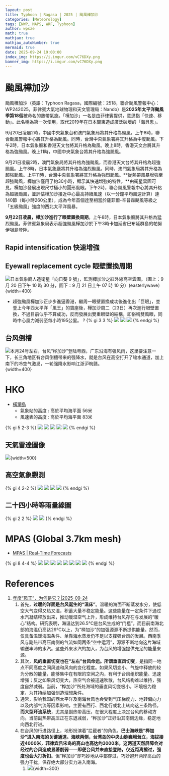 ```yaml
---
layout: post
title: Typhoon | Ragasa | 2025 | 颱風樺加沙
categories: [Meteorology]
tags: [NWP, MAPS, WRF, Typhoon]
author: wpsze
math: true
mathjax: true
mathjax_autoNumber: true
mermaid: true
date: 2025-09-24 19:00:00
index_img: https://i.imgur.com/vC76DXy.png
banner_img: https://i.imgur.com/vC76DXy.png
---
```


# 颱風樺加沙

颱風樺加沙（英語：Typhoon Ragasa，國際編號：2518，聯合颱風警報中心：WP242025，菲律賓大氣地球物理和天文管理局：Nando）是**2025年太平洋颱風季第18個**被命名的熱帶氣旋。「樺加沙」一名是由菲律賓提供，意思指「快速、移動」。此名稱為第一次使用，取代2019年在日本關東造成廣泛破壞的「海貝思」。

9月20日凌晨2時，中國中央氣象台和澳門氣象局將其升格為颱風。上午8時，聯合颱風警報中心將其升格為颱風。同時，台灣中央氣象署將其升格為中度颱風。下午2時，日本氣象廳和香港天文台將其升格為颱風。晚上8時，香港天文台將其升格為強颱風。晚上11時，中國中央氣象台將其升格為強颱風。

9月21日凌晨2時，澳門氣象局將其升格為強颱風，而香港天文台將其升格為超強颱風。上午8時，日本氣象廳將其升格為強烈颱風。同時，澳門氣象局將其升格為超強颱風。上午11時，台灣中央氣象署將其升格為強烈颱風。**從熱帶風暴增強至超強颱風，樺加沙僅用了約30小時，顯示其快速增強的特性。**由衞星雲圖可見，樺加沙發展出現尺寸極小的圓形風眼。下午2時，聯合颱風警報中心將其升格為超級颱風，並評估樺加沙接近中心最高持續風速（以一分鐘平均風速計算）達140節（每小時260公里），成為今年首個逹至相當於薩菲爾-辛普森颶風等級之「五級颱風」強度的西北太平洋風暴。

**9月22日凌晨，樺加沙進行了眼壁置換周期**。上午8時，日本氣象廳將其升格為猛烈颱風。菲律賓氣象局表示超強颱風樺加沙於下午3時卡加延省巴布延群島的帕努伊坦島登陸。

## Rapid intensification 快速增強

## Eyewall replacement cycle 眼壁置換周期

![日本氣象廳人造衛星「向日葵 9 號」，監測樺加沙之紅外線高空雲圖。（圖上：9 月 20 日下午 10 時 30 分，圖下：9 月 21 日上午 07 時 10 分）(easterlywave）](https://i.imgur.com/5QJDwr2.png){width=400}

- 超強颱風樺加沙正步步進逼香港，繼周一眼壁置換成功後進化出「巨眼」，並登上今年西太平洋「風王」的寶座後，樺加沙周二（23日）再次進行眼壁置換，不過目前似乎不算成功，反而發展出雙重眼壁的結構，即俗稱雙風眼，同時中心風力減弱至每小時195公里。 ?
{% gi 3 3 %}
![](https://i.imgur.com/C19eUIr.png)
![](https://i.imgur.com/e816Am5.png)
![](https://i.imgur.com/QOWjJlM.png)
{% endgi %}

## 台风倒槽

![本月24号左右，台风“桦加沙”登陆粤西，广东沿海有强风雨，这里要注意一下，长三角地区有台风倒槽带来的强降水，就是台风在高空打开了输水通道，加上南下的冷空气激发，一轮强降水影响江浙沪皖赣。](https://i.imgur.com/jX4Mucm.png){width=400}

# HKO

- [橫瀾島](https://www.hko.gov.hk/tc/wxinfo/ts/display_graph.htm?wgl&menu=otherwxi&rwx&addbar)
  - 氣象站的高度 : 高於平均海平面 56米
  - 風速表的高度 : 高於平均海平面 83米

{% gi 5 2-3 %}
![](https://i.imgur.com/KO82Te2.png)
![](https://i.imgur.com/wDGBV1A.png)
![](https://i.imgur.com/BDBpM40.png)
![](https://i.imgur.com/3ylTlWn.png)
![](https://i.imgur.com/STZ74sf.png)
{% endgi %}

## 天氣雷達圖像

![](https://i.imgur.com/7chIACN.gifv){width=500}

## 高空氣象觀測

{% gi 4 2-2 %}
![](https://i.imgur.com/hbhEEyV.png)
![](https://i.imgur.com/NKOqyZM.png)
![](https://i.imgur.com/oa9EgaE.png)
![](https://i.imgur.com/OvuZEtM.png)
{% endgi %}

## 二十四小時等雨量線圖

{% gi 2 2 %}
![](https://i.imgur.com/KjVs0L3.png)
![](https://i.imgur.com/TFS5zOQ.png)
{% endgi %}

# MPAS (Global 3.7km mesh)

- [MPAS | Real-Time Forecasts](https://waipangsze.github.io/2025/09/09/MPAS-Real-Time-Forecasts/)

{% gi 8 4-4 %}
![](https://i.imgur.com/MfflR6W.png)
![](https://i.imgur.com/DDaqDlb.png)
![](https://i.imgur.com/amsfRYI.png)
![](https://i.imgur.com/u0B0RI9.png)
![](https://i.imgur.com/kyxkEnP.png)
![](https://i.imgur.com/NNsWC0D.png)
![](https://i.imgur.com/U8Jg7g7.png)
![](https://i.imgur.com/BqgMMz1.png)
{% endgi %}

# References

1. [年度“风王”，为何是它？|2025-09-24](https://mp.weixin.qq.com/s/_crEu2o6Ea7X2WWK1f3gxQ)
   1. 首先，**过暖的洋面是台风诞生的“温床”**。温暖的海面不断蒸发水分，使低空大气变得又热又湿，积蓄大量不稳定能量。这些能量在一定条件下通过水汽凝结释放出来，推动暖湿空气上升，形成维持台风存在与发展的“暖心”结构。研究表明，海温达到26.5℃是台风生成的“门槛”。而目前南海北部的海温仍高达29℃以上，为“桦加沙”的加强源源不断提供能量。然而，仅具备温暖海温条件、单靠海水蒸发仍不足以支撑强台风的发展。西南季风与副热带高压南侧的气流如同两条“空中运河”，源源不断地向这片海域输送丰沛的水汽。这些外来水汽的加入，为台风的增强提供充足的能量来源。
   2. 其次，**风的垂直切变也在“左右”台风命运。所谓垂直风切变**，是指同一地点不同高度之间风速和风向的变化程度。如果风切变小，气旋中释放的较为分散的能量，能够集中在有限的空间之内，有利于台风组织能量、迅速增强；反之如果风切变大，热空气会被迅速吹散，台风结构难以维持，强度自然减弱。当前，“桦加沙”所处海域的垂直风切变极小，环境极为稳定，为其持续加强创造理想条件。
   3. 通常，影响我国的西太平洋及南海台风也会受到气压梯度力、地转偏向力以及内部气流等因素影响，主要有西行、西北行或北上转向这三条路径。**而大型环流系统**，尤其是副热带高压，在很大程度上决定台风的移动方向。当前副热带高压正在东退减弱，“桦加沙”正好沿其南侧边缘，稳定地向西北行进。
   4. 在台风的行进路径上，地形扮演着“拦截者”的角色。**巴士海峡是“桦加沙”进入南海的关键通道。海峡两侧，台湾岛的中央山脉巍峨耸立，海拔接近4000米，菲律宾吕宋岛的高山也高达约3000米，这两道天然屏障会对经过的台风造成显著削弱——即便台风并未直接登陆，仅近距离擦过，强度也会大打折扣**。但“桦加沙”却巧妙地从中部穿过，巧妙避开两岸高山的强力干扰，保存绝大部分实力进入南海。
      1. ![](https://i.imgur.com/vC76DXy.png){width=300}